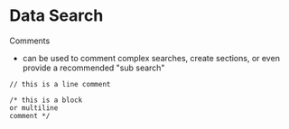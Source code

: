 # Data Search
Comments
- can be used to comment complex searches, create sections, or even provide a recommended "sub search"
```
// this is a line comment

/* this is a block
or multiline
comment */
```

